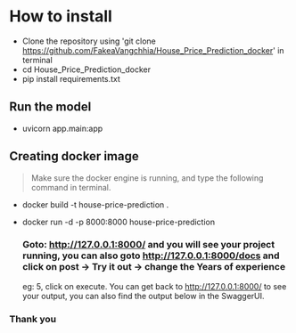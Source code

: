 # How to install
- Clone the repository using 'git clone https://github.com/FakeaVangchhia/House_Price_Prediction_docker' in terminal
- cd House_Price_Prediction_docker
- pip install requirements.txt

## Run the model 
- uvicorn app.main:app

## Creating docker image
> Make sure the docker engine is running, and type the following command in terminal.
- docker build -t house-price-prediction .
- docker run -d -p 8000:8000 house-price-prediction

  ### Goto: http://127.0.0.1:8000/ and you will see your project running, you can also goto http://127.0.0.1:8000/docs and click on post -> Try it out -> change the Years of experience
  eg: 5, click on execute. You can get back to http://127.0.0.1:8000/ to see your output, you can also find the output below in the SwaggerUI.

### Thank you
